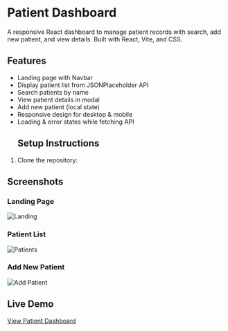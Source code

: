 # Patient Dashboard

A responsive React dashboard to manage patient records with search, add new patient, and view details. Built with React, Vite, and CSS.
## Features

- Landing page with Navbar
- Display patient list from JSONPlaceholder API
- Search patients by name
- View patient details in modal
- Add new patient (local state)
- Responsive design for desktop & mobile
- Loading & error states while fetching API
  ## Setup Instructions

1. Clone the repository:
## Screenshots

### Landing Page
![Landing](screenshots/landing.png)

### Patient List
![Patients](screenshots/PatientList.png)

### Add New Patient
![Add Patient](screenshots/AddPatient.png)


## Live Demo

[View Patient Dashboard](https://patient-dashboard-tau.vercel.app/)
